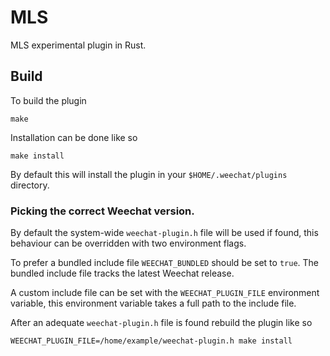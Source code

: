 # MLS

MLS experimental plugin in Rust.

## Build

To build the plugin
```
make
```

Installation can be done like so

```
make install
```

By default this will install the plugin in your `$HOME/.weechat/plugins` directory.

### Picking the correct Weechat version.

By default the system-wide `weechat-plugin.h` file will be used if found,
this behaviour can be overridden with two environment flags.

To prefer a bundled include file `WEECHAT_BUNDLED` should be set to `true`. The
bundled include file tracks the latest Weechat release.

A custom include file can be set with the `WEECHAT_PLUGIN_FILE` environment
variable, this environment variable takes a full path to the include file.

After an adequate `weechat-plugin.h` file is found rebuild the plugin like so

```
WEECHAT_PLUGIN_FILE=/home/example/weechat-plugin.h make install
```
